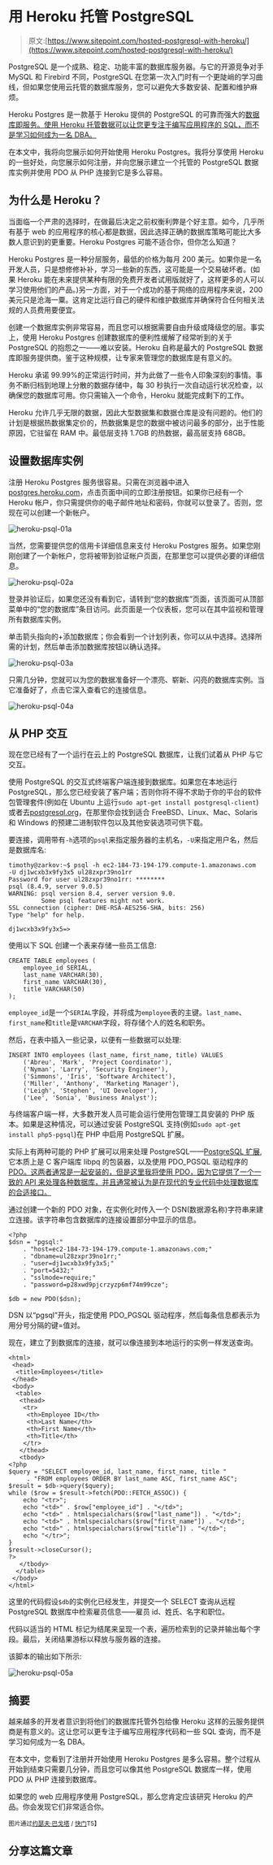 # 用 Heroku 托管 PostgreSQL

> 原文:[https://www.sitepoint.com/hosted-postgresql-with-heroku/](https://www.sitepoint.com/hosted-postgresql-with-heroku/)

PostgreSQL 是一个成熟、稳定、功能丰富的数据库服务器。与它的开源竞争对手 MySQL 和 Firebird 不同，PostgreSQL 在您第一次入门时有一个更陡峭的学习曲线，但如果您使用云托管的数据库服务，您可以避免大多数安装、配置和维护麻烦。

Heroku Postgres 是一款基于 Heroku 提供的 PostgreSQL 的可靠而强大的[数据库即服务。使用 Heroku 托管数据可以让您更专注于编写应用程序的 SQL，而不是学习如何成为一名 DBA。](https://postgres.heroku.com)

在本文中，我将向您展示如何开始使用 Heroku Postgres。我将分享使用 Heroku 的一些好处，向您展示如何注册，并向您展示建立一个托管的 PostgreSQL 数据库实例并使用 PDO 从 PHP 连接到它是多么容易。

## 为什么是 Heroku？

当面临一个严肃的选择时，在做最后决定之前权衡利弊是个好主意。如今，几乎所有基于 web 的应用程序的核心都是数据，因此选择正确的数据库策略可能比大多数人意识到的更重要。Heroku Postgres 可能不适合你，但你怎么知道？

Heroku Postgres 是一种分层服务，最低的价格为每月 200 美元。如果你是一名开发人员，只是想修修补补，学习一些新的东西，这可能是一个交易破坏者。(如果 Heroku 能在未来提供某种有限的免费开发者试用版就好了，这样更多的人可以学习使用他们的产品。)另一方面，对于一个成功的基于网络的应用程序来说，200 美元只是沧海一粟。这肯定比运行自己的硬件和维护数据库并确保符合任何相关法规的人员费用要便宜。

创建一个数据库实例非常容易，而且您可以根据需要自由升级或降级您的层。事实上，使用 Heroku Postgres 创建数据库的便利性缓解了经常听到的关于 PostgreSQL 的抱怨之一——难以安装。Heroku 自称是最大的 PostgreSQL 数据库即服务提供商。鉴于这种规模，让专家来管理您的数据库是有意义的。

Heroku 承诺 99.99%的正常运行时间，并为此做了一些令人印象深刻的事情。事务不断归档到地理上分散的数据存储中，每 30 秒执行一次自动运行状况检查，以确保您的数据库可用。你只需输入一个命令，Heroku 就能完成剩下的工作。

Heroku 允许几乎无限的数据，因此大型数据集和数据仓库是没有问题的。他们的计划是根据热数据集定价的，热数据集是您的数据中被访问最多的部分，出于性能原因，它驻留在 RAM 中。最低层支持 1.7GB 的热数据，最高层支持 68GB。

## 设置数据库实例

注册 Heroku Postgres 服务很容易。只需在浏览器中进入[postgres.heroku.com](http://postgres.heroku.com)，点击页面中间的立即注册按钮。如果你已经有一个 Heroku 帐户，你只需提供你的电子邮件地址和密码，你就可以登录了。否则，您现在可以创建一个新帐户。

![](../Images/22f702316441d68df94dd54ea32a4db3.png "heroku-psql-01a")

当然，您需要提供您的信用卡详细信息来支付 Heroku Postgres 服务。如果您刚刚创建了一个新帐户，您将被带到验证帐户页面，在那里您可以提供必要的详细信息。

![](../Images/9420a6df56afa1cb3203553e111c08a3.png "heroku-psql-02a")

登录并验证后，如果您还没有看到它，请转到“您的数据库”页面，该页面可从顶部菜单中的“您的数据库”条目访问。此页面是一个仪表板，您可以在其中监视和管理所有数据库实例。

单击箭头指向的+添加数据库；你会看到一个计划列表，你可以从中选择。选择所需的计划，然后单击添加数据库按钮以确认选择。

![](../Images/17c871462ee6b8582e37ae4dc7732af7.png "heroku-psql-03a")

只需几分钟，您就可以为您的数据准备好一个漂亮、崭新、闪亮的数据库实例。当它准备好了，点击它深入查看它的连接信息。

![](../Images/ec1818b31fbc4d61f0574e3f67fed990.png "heroku-psql-04a")

## 从 PHP 交互

现在您已经有了一个运行在云上的 PostgreSQL 数据库，让我们试着从 PHP 与它交互。

使用 PostgreSQL 的交互式终端客户端连接到数据库。如果您在本地运行 PostgreSQL，那么您已经安装了客户端；否则你将不得不求助于你的平台的软件包管理套件(例如在 Ubuntu 上运行`sudo apt-get install postgresql-client`)或者去[postgresql.org](http://www.postgresql.org/download/)，在那里你会找到适合 FreeBSD、Linux、Mac、Solaris 和 Windows 的预建二进制软件包以及其他安装选项可供下载。

要连接，调用带有`-h`选项的`psql`来指定服务器的主机名，`-U`来指定用户名，然后是数据库名:

```
timothy@zarkov:~$ psql -h ec2-184-73-194-179.compute-1.amazonaws.com
-U dj1wcxb3x9fy3x5 ul28zxpr39no1rr
Password for user ul28zxpr39no1rr: ********
psql (8.4.9, server 9.0.5)
WARNING: psql version 8.4, server version 9.0.
         Some psql features might not work.
SSL connection (cipher: DHE-RSA-AES256-SHA, bits: 256)
Type "help" for help.

dj1wcxb3x9fy3x5=>
```

使用以下 SQL 创建一个表来存储一些员工信息:

```
CREATE TABLE employees (
    employee_id SERIAL,
    last_name VARCHAR(30),
    first_name VARCHAR(30),
    title VARCHAR(50)
);
```

`employee_id`是一个`SERIAL`字段，并将成为`employee`表的主键。`last_name`、`first_name`和`title`是`VARCHAR`字段，将存储个人的姓名和职务。

然后，在表中插入一些记录，以便有一些数据可以处理:

```
INSERT INTO employees (last_name, first_name, title) VALUES
    ('Abreu', 'Mark', 'Project Coordinator'),
    ('Nyman', 'Larry', 'Security Engineer'),
    ('Simmons', 'Iris', 'Software Architect'),
    ('Miller', 'Anthony', 'Marketing Manager'),
    ('Leigh', 'Stephen', 'UI Developer'),
    ('Lee', 'Sonia', 'Business Analyst');
```

与终端客户端一样，大多数开发人员可能会运行使用包管理工具安装的 PHP 版本。如果是这种情况，可以通过安装 PostgreSQL 支持(例如`sudo apt-get install php5-pgsql`)在 PHP 中启用 PostgreSQL 扩展。

实际上有两种可能的 PHP 扩展可以用来处理 PostgreSQL——[PostgreSQL 扩展](http://www.php.net/manual/en/ref.pgsql.php),它本质上是 C 客户端库 libpq 的包装器，以及使用 PDO_PGSQL 驱动程序的 [PDO。这两者通常是一起安装的，但是这里我将使用 PDO，因为它提供了一个一致的 API 来处理各种数据库，并且通常被认为是在现代的专业代码中处理数据库的合适接口。](http://www.php.net/manual/en/ref.pdo-pgsql.php)

通过创建一个新的 PDO 对象，在实例化时传入一个 DSN(数据源名称)字符串来建立连接。该字符串包含数据库的连接设置部分中显示的信息。

```
<?php
$dsn = "pgsql:"
    . "host=ec2-184-73-194-179.compute-1.amazonaws.com;"
    . "dbname=ul28zxpr39no1rr;"
    . "user=dj1wcxb3x9fy3x5;"
    . "port=5432;"
    . "sslmode=require;"
    . "password=p28xwd9pjcrzyzp6mf74m99cze";

$db = new PDO($dsn);
```

DSN 以“pgsql”开头，指定使用 PDO_PGSQL 驱动程序，然后每条信息都表示为用分号分隔的键=值对。

现在，建立了到数据库的连接，就可以像连接到本地运行的实例一样发送查询。

```
<html>
 <head>
  <title>Employees</title>
 </head>
 <body>
  <table>
   <thead>
    <tr>
     <th>Employee ID</th>
     <th>Last Name</th>
     <th>First Name</th>
     <th>Title</th>
    </tr>
   </thead>
   <tbody>
<?php
$query = "SELECT employee_id, last_name, first_name, title "
     . "FROM employees ORDER BY last_name ASC, first_name ASC";
$result = $db->query($query);
while ($row = $result->fetch(PDO::FETCH_ASSOC)) {
    echo "<tr>";
    echo "<td>" . $row["employee_id"] . "</td>";
    echo "<td>" . htmlspecialchars($row["last_name"]) . "</td>";
    echo "<td>" . htmlspecialchars($row["first_name"]) . "</td>";
    echo "<td>" . htmlspecialchars($row["title"]) . "</td>";
    echo "</tr>";
}
$result->closeCursor();
?>
   </tbody>
  </table>
 </body>
</html>
```

这里的代码假设`$db`的实例化已经发生，并提交一个 SELECT 查询从远程 PostgreSQL 数据库中检索雇员信息——雇员 id、姓氏、名字和职位。

代码以适当的 HTML 标记为结尾来呈现一个表，遍历检索到的记录并输出每个字段。最后，关闭结果游标以释放与服务器的连接。

该脚本的输出如下所示:

![](../Images/ce279f56f92990f0b970ffe54b7b2fed.png "heroku-psql-05a")

## 摘要

越来越多的开发者意识到将他们的数据库托管外包给像 Heroku 这样的云服务提供商是有意义的。这让您可以更专注于编写应用程序代码和一些 SQL 查询，而不是学习如何成为一名 DBA。

在本文中，您看到了注册并开始使用 Heroku Postgres 是多么容易。整个过程从开始到结束只需要几分钟，而且您可以像其他 PostgreSQL 数据库一样，使用 PDO 从 PHP 连接到数据库。

如果您的 web 应用程序使用 PostgreSQL，那么您肯定应该研究 Heroku 的产品。你会发现它们非常适合你。

<small>图片通过[约瑟夫·巴戈塔](http://www.shutterstock.com/gallery-117865p1.html) / [快门](http://www.shutterstock.com)T5】</small>

## 分享这篇文章